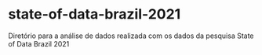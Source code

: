 # state-of-data-brazil-2021
Diretório para a análise de dados realizada com os dados da pesquisa State of Data Brazil 2021
